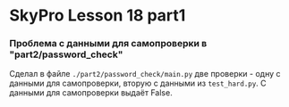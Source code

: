 # SkyPro Lesson 18 part1
### Проблема с данными для самопроверки в "part2/password_check"

Cделал в файле ```./part2/password_check/main.py``` две проверки - одну с данными для самопроверки, вторую с данными из ```test_hard.py```. С данными для самопроверки выдаёт False.

